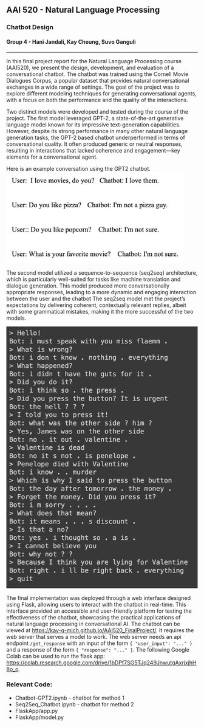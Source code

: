## AAI 520 - Natural Language Processing
### Chatbot Design
#### Group 4 - Hani Jandali, Kay Cheung, Suvo Ganguli

---

In this final project report for the Natural Language Processing course (AAI520), we present the design, development, and evaluation of a conversational chatbot. The chatbot was trained using the Cornell Movie Dialogues Corpus, a popular dataset that provides natural conversational exchanges in a wide range of settings. The goal of the project was to explore different modeling techniques for generating conversational agents, with a focus on both the performance and the quality of the interactions.

Two distinct models were developed and tested during the course of the project. The first model leveraged GPT-2, a state-of-the-art generative language model known for its impressive text-generation capabilities. However, despite its strong performance in many other natural language generation tasks, the GPT-2 based chatbot underperformed in terms of conversational quality. It often produced generic or neutral responses, resulting in interactions that lacked coherence and engagement—key elements for a conversational agent.

Here is an example conversation using the GPT2 chatbot.
![Chatbot GPT2](./images/Chatbot-GPT2-pic.png)

The second model utilized a sequence-to-sequence (seq2seq) architecture, which is particularly well-suited for tasks like machine translation and dialogue generation. This model produced more conversationally appropriate responses, leading to a more dynamic and engaging interaction between the user and the chatbot The seq2seq model met the project’s expectations by delivering coherent, contextually relevant replies, albeit with some grammatical mistakes, making it the more successful of the two models.

![Sequence to Sequence Chatbot](./images/Seq2Seq_Sample_Convo.png)

The final implementation was deployed through a web interface designed using Flask, allowing users to interact with the chatbot in real-time. This interface provided an accessible and user-friendly platform for testing the effectiveness of the chatbot, showcasing the practical applications of natural language processing in conversational AI. The chatbot can be viewed at https://kay-q-mich.github.io/AAI520_FinalProject/. It requires the web server that serves a model to work. The web server needs an api endpoint `/get_response` with an input of the form `{ "user_input": "..." }` and a response of the form `{ "response": "..." }`. The following Google Colab can be used to run the flask app: https://colab.research.google.com/drive/1bDPf7SG5TJq249JnwutgAxrjxjhH8o_o.

### Relevant Code:
- Chatbot-GPT2.ipynb - chatbot for method 1
- Seq2Seq_Chatbot.ipynb - chatbot for method 2
- FlaskApp/app.py
- FlaskApp/model.py
